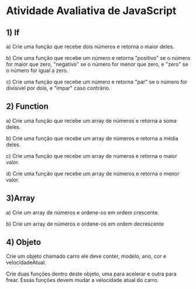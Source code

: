 <h1>Atividade Avaliativa de JavaScript</h1>

<h2>1) If</h2>

a) Crie uma função que recebe dois números e retorna o maior deles. 

b) Crie uma função que recebe um número e retorna "positivo" se o número for maior que zero, "negativo" se o número for menor que zero, e "zero" se o número for igual a zero. 

c) Crie uma função que recebe um número e retorna "par" se o número for divisivel por dois, e "impar" caso contrário. 

<h2>2) Function</h2>

a) Crie uma função que recebe um array de números e retorna a soma deles. 

b) Crie uma função que recebe um array de números e retorna a média deles.

c) Crie uma função que recebe um array de números e retorna o maior valor.

d) Crie uma função que recebe um array de números e retorna o menor valor.

<h2>3)Array</h2>

a) Crie um array de números e ordene-os em ordem crescente.

b) Crie um array de números e ordene-os em ordem decrescente

<h2>4) Objeto</h2>
Crie um objeto chamado carro ele deve conter, modelo, ano, cor e velocidadeAtual.

Crie duas funções dentro deste objeto, uma para acelerar e outra para frear. Essas funções devem mudar a velocidade atual do carro.